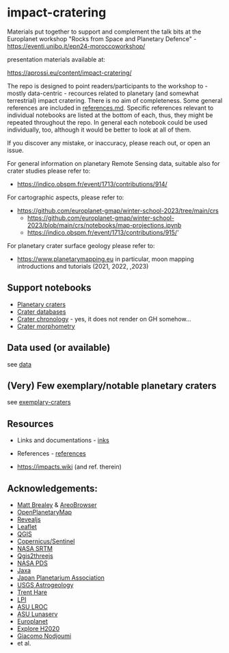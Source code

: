 # impact-cratering

Materials put together to support and complement the talk bits at the Europlanet workshop "Rocks from Space and Planetary Defence" - https://eventi.unibo.it/epn24-moroccoworkshop/

presentation materials available at:

https://aprossi.eu/content/impact-cratering/

The repo is designed to point readers/participants to the workshop to - mostly data-centric - recources related to planetary (and somewhat terrestrial) impact cratering. There is no aim of completeness. Some general references are included in [references.md](references.md). Specific references relevant to individual notebooks are listed at the bottom of each, thus, they might be repeated throughout the repo. In general each notebook could be used individually, too, although it would be better to look at all of them.

If you discover any mistake, or inaccuracy, please reach out, or open an issue.

For general information on planetary Remote Sensing data, suitable also for crater studies please refer to:

* https://indico.obspm.fr/event/1713/contributions/914/

For cartographic aspects, please refer to:

* https://github.com/europlanet-gmap/winter-school-2023/tree/main/crs
  * https://github.com/europlanet-gmap/winter-school-2023/blob/main/crs/notebooks/map-projections.ipynb
  * https://indico.obspm.fr/event/1713/contributions/915/'

For planetary crater surface geology please refer to:

* https://www.planetarymapping.eu in particular, moon mapping introductions and tutorials (2021, 2022, ,2023)

  
## Support notebooks

* [Planetary craters](./notebooks/planetary_craters.ipynb)
* [Crater databases](./notebooks/crater_databases.ipynb)
* [Crater chronology](./notebooks/crater_chronology.ipynb) - yes, it does not render on GH somehow... 
* [Crater morphometry](./notebooks/crater_morphometry.ipynb)


## Data used (or available)

see [data](./data/README.md)

## (Very) Few exemplary/notable planetary craters

see [exemplary-craters](./exemplary-craters.md)

## Resources

* Links and documentations - [inks](links.md) 
* References - [references](references.md)

* https://impacts.wiki (and ref. therein)

## Acknowledgements:

- [Matt Brealey](https://github.com/badgrenola) & [AreoBrowser](https://areobrowser.com/#/)
- [OpenPlanetaryMap](https://www.openplanetary.org/opm/basemaps)
- [Revealjs](https://revealjs.com)
- [Leaflet](https://leafletjs.com)
- [QGIS](https://www.qgis.org/en/site/)
- [Copernicus/Sentinel](https://scihub.copernicus.eu)
- [NASA SRTM](https://www2.jpl.nasa.gov/srtm/cbanddataproducts.html)
- [Qgis2threejs](https://plugins.qgis.org/plugins/Qgis2threejs/)
- [NASA PDS](https://pds.nasa.gov)
- [Jaxa](https://global.jaxa.jp)
- [Japan Planetarium Association](https://planetarium.jp)
- [USGS Astrogeology](https://www.usgs.gov/centers/astrogeology-science-center)
- [Trent Hare](https://github.com/thareusgs)
- [LPI](https://www.lpi.usra.edu)
- [ASU LROC](https://wms.lroc.asu.edu/lroc)
- [ASU Lunaserv](https://lunaserv.lroc.asu.edu)
- [Europlanet](https://www.europlanet-society.org)
- [Explore H2020](https://explore-platform.eu)
- [Giacomo Nodjoumi](https://github.com/hyradus)
- et al.

